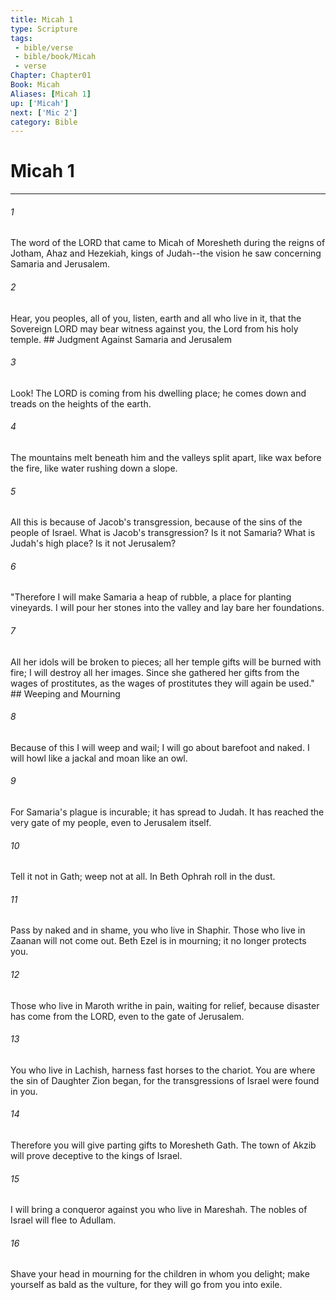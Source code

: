 ```yaml
---
title: Micah 1
type: Scripture
tags:
 - bible/verse
 - bible/book/Micah
 - verse
Chapter: Chapter01
Book: Micah
Aliases: [Micah 1]
up: ['Micah']
next: ['Mic 2']
category: Bible
---
```

# Micah 1

***


###### 1 
The word of the LORD that came to Micah of Moresheth during the reigns of Jotham, Ahaz and Hezekiah, kings of Judah--the vision he saw concerning Samaria and Jerusalem. 

###### 2 
Hear, you peoples, all of you, listen, earth and all who live in it, that the Sovereign LORD may bear witness against you, the Lord from his holy temple. ## Judgment Against Samaria and Jerusalem 

###### 3 
Look! The LORD is coming from his dwelling place; he comes down and treads on the heights of the earth. 

###### 4 
The mountains melt beneath him and the valleys split apart, like wax before the fire, like water rushing down a slope. 

###### 5 
All this is because of Jacob's transgression, because of the sins of the people of Israel. What is Jacob's transgression? Is it not Samaria? What is Judah's high place? Is it not Jerusalem? 

###### 6 
"Therefore I will make Samaria a heap of rubble, a place for planting vineyards. I will pour her stones into the valley and lay bare her foundations. 

###### 7 
All her idols will be broken to pieces; all her temple gifts will be burned with fire; I will destroy all her images. Since she gathered her gifts from the wages of prostitutes, as the wages of prostitutes they will again be used." ## Weeping and Mourning 

###### 8 
Because of this I will weep and wail; I will go about barefoot and naked. I will howl like a jackal and moan like an owl. 

###### 9 
For Samaria's plague is incurable; it has spread to Judah. It has reached the very gate of my people, even to Jerusalem itself. 

###### 10 
Tell it not in Gath; weep not at all. In Beth Ophrah roll in the dust. 

###### 11 
Pass by naked and in shame, you who live in Shaphir. Those who live in Zaanan will not come out. Beth Ezel is in mourning; it no longer protects you. 

###### 12 
Those who live in Maroth writhe in pain, waiting for relief, because disaster has come from the LORD, even to the gate of Jerusalem. 

###### 13 
You who live in Lachish, harness fast horses to the chariot. You are where the sin of Daughter Zion began, for the transgressions of Israel were found in you. 

###### 14 
Therefore you will give parting gifts to Moresheth Gath. The town of Akzib will prove deceptive to the kings of Israel. 

###### 15 
I will bring a conqueror against you who live in Mareshah. The nobles of Israel will flee to Adullam. 

###### 16 
Shave your head in mourning for the children in whom you delight; make yourself as bald as the vulture, for they will go from you into exile. 
